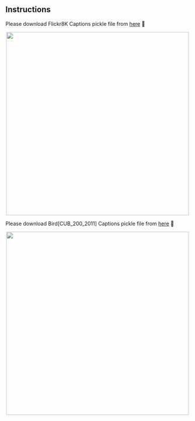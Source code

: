 ## Instructions <br />

Please download Flickr8K Captions pickle file from [here](https://drive.google.com/file/d/1-Ek7Jzcx1xZTi3eeh30buPu4R6mI8RbW/view) 🔡 <br/>

<p align="center">
<img src="https://github.com/sajmaru/GAN/blob/main/Readme%20Images/captions_flickr8k.jpeg" width="500">
</p>

Please download Bird[CUB_200_2011] Captions pickle file from [here](https://drive.google.com/file/d/1al5WZCRu5gd6_2e9EyMXvyQx1naeiGgg/view) 🔡 <br />

<p align="center">
<img src="https://github.com/sajmaru/GAN/blob/main/Readme%20Images/caption_bird.png" width="500">
</p>
